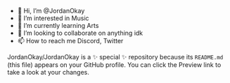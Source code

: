 - 👋 Hi, I’m @JordanOkay
- 👀 I’m interested in Music
- 🌱 I’m currently learning Arts 
- 💞️ I’m looking to collaborate on anything idk
- 📫 How to reach me Discord, Twitter


JordanOkay/JordanOkay is a ✨ special ✨ repository because its `README.md` (this file) appears on your GitHub profile.
You can click the Preview link to take a look at your changes.

